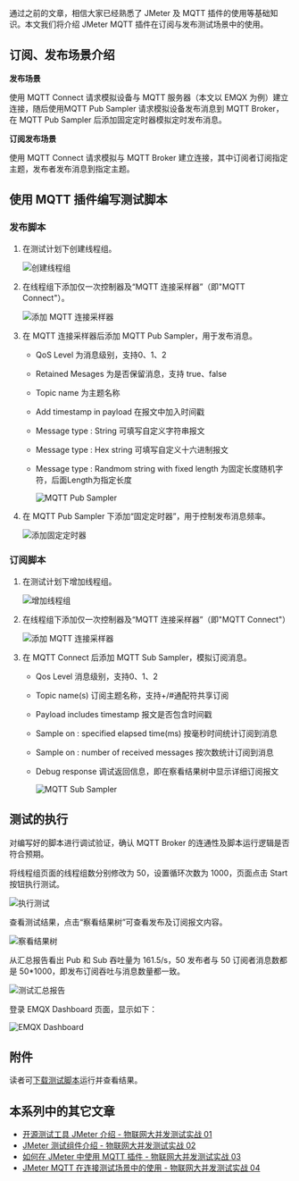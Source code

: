 通过之前的文章，相信大家已经熟悉了 JMeter 及 MQTT 插件的使用等基础知识。本文我们将介绍 JMeter MQTT 插件在订阅与发布测试场景中的使用。

## 订阅、发布场景介绍

**发布场景**

使用 MQTT Connect 请求模拟设备与 MQTT 服务器（本文以 EMQX 为例）建立连接，随后使用MQTT Pub Sampler 请求模拟设备发布消息到 MQTT Broker，在 MQTT Pub Sampler 后添加固定定时器模拟定时发布消息。

**订阅发布场景**

使用 MQTT Connect 请求模拟与 MQTT Broker 建立连接，其中订阅者订阅指定主题，发布者发布消息到指定主题。

## 使用 MQTT 插件编写测试脚本

### 发布脚本

1. 在测试计划下创建线程组。

   ![创建线程组](https://assets.emqx.com/images/1345aa6d58cab0ef4b3b9c47222cc9bd.png)

2. 在线程组下添加仅一次控制器及“MQTT 连接采样器”（即"MQTT Connect"）。

   ![添加 MQTT 连接采样器](https://assets.emqx.com/images/dfbc4a122b94de8a06be953564619f77.png)

3. 在 MQTT 连接采样器后添加 MQTT Pub Sampler，用于发布消息。

   - QoS Level 为消息级别，支持0、1、2

   - Retained Mesages 为是否保留消息，支持 true、false

   - Topic name 为主题名称

   - Add timestamp in payload  在报文中加入时间戳

   - Message type : String 可填写自定义字符串报文

   - Message type : Hex string 可填写自定义十六进制报文

   - Message type : Randmom string with fixed length 为固定长度随机字符，后面Length为指定长度

      ![MQTT Pub Sampler](https://assets.emqx.com/images/cfa684bde4b5f27bc9e889f7e658f5b1.png)

4. 在 MQTT Pub Sampler 下添加“固定定时器”，用于控制发布消息频率。

   ![添加固定定时器](https://assets.emqx.com/images/5fc1e2e38c555519d5aeee421bc85c9b.png)
 

### 订阅脚本

1. 在测试计划下增加线程组。

   ![增加线程组](https://assets.emqx.com/images/75c241792a50d6fe279c9debeebca6fb.png)

2. 在线程组下添加仅一次控制器及“MQTT 连接采样器”（即"MQTT Connect"）

   ![添加 MQTT 连接采样器](https://assets.emqx.com/images/d8608efc01ca297fdc218ca4358a284c.png)

3. 在 MQTT Connect 后添加 MQTT Sub Sampler，模拟订阅消息。

   - Qos Level 消息级别，支持0、1、2

   - Topic name(s) 订阅主题名称，支持+/#通配符共享订阅

   - Payload includes timestamp 报文是否包含时间戳

   - Sample on : specified elapsed time(ms)  按毫秒时间统计订阅到消息

   - Sample on : number of received messages 按次数统计订阅到消息

   - Debug response 调试返回信息，即在察看结果树中显示详细订阅报文

      ![MQTT Sub Sampler](https://assets.emqx.com/images/28c0452a731920d4d082b90d0a33c3c1.png)

## 测试的执行

对编写好的脚本进行调试验证，确认 MQTT Broker 的连通性及脚本运行逻辑是否符合预期。

将线程组页面的线程组数分别修改为 50，设置循环次数为 1000，页面点击 Start 按钮执行测试。

![执行测试](https://assets.emqx.com/images/8ff44110b48db12c42ccf8242b4e7312.png)

查看测试结果，点击“察看结果树”可查看发布及订阅报文内容。

![察看结果树](https://assets.emqx.com/images/360fadfb1674d46fa8fa8558d2cf1948.png)

从汇总报告看出 Pub 和 Sub 吞吐量为 161.5/s，50 发布者与 50 订阅者消息数都是 50*1000，即发布订阅吞吐与消息数量都一致。

![测试汇总报告](https://assets.emqx.com/images/37e48fce9bcc1e3d2d686d3678bf198e.png)
 

登录 EMQX Dashboard 页面，显示如下：

![EMQX Dashboard](https://assets.emqx.com/images/2d1975568e5dec9b98164990564a55a8.png)
 

## 附件

读者可[下载测试脚本](https://assets.emqx.com/data/MQTT_Pub_Sub.jmx)运行并查看结果。

## 本系列中的其它文章

- [开源测试工具 JMeter 介绍 - 物联网大并发测试实战 01](https://www.emqx.com/zh/blog/introduction-to-the-open-source-testing-tool-jmeter)
- [JMeter 测试组件介绍 - 物联网大并发测试实战 02](https://www.emqx.com/zh/blog/introduction-to-jmeter-test-components)
- [如何在 JMeter 中使用 MQTT 插件 - 物联网大并发测试实战 03](https://www.emqx.com/zh/blog/how-to-use-the-mqtt-plugin-in-jmeter)
- [JMeter MQTT 在连接测试场景中的使用 - 物联网大并发测试实战 04](https://www.emqx.com/zh/blog/test-mqtt-connection-with-jmeter)
